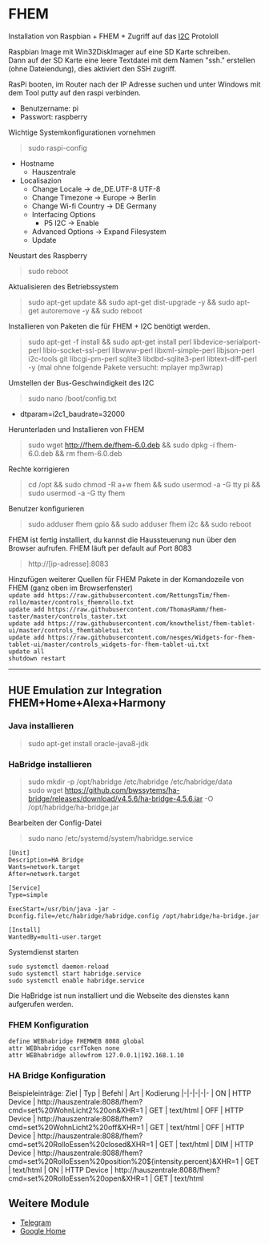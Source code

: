 # FHEM

Installation von Raspbian + FHEM + Zugriff auf das [I2C](I2C.md) Protololl

Raspbian Image mit Win32DiskImager auf eine SD Karte schreiben.  
Dann auf der SD Karte eine leere Textdatei mit dem Namen "ssh." erstellen (ohne Dateiendung), dies aktiviert den SSH zugriff.

RasPi booten, im Router nach der IP Adresse suchen und unter Windows mit dem Tool putty auf den raspi verbinden.
* Benutzername: pi
* Passwort: raspberry

Wichtige Systemkonfigurationen vornehmen
> sudo raspi-config
* Hostname
    * Hauszentrale
* Localisazion
    * Change Locale -> de_DE.UTF-8 UTF-8	
	* Change Timezone -> Europe -> Berlin
	* Change Wi-fi Country -> DE Germany
	* Interfacing Options
	    * P5 I2C -> Enable
	* Advanced Options -> Expand Filesystem
	* Update

Neustart des Raspberry
> sudo reboot 

Aktualisieren des Betriebssystem
> sudo apt-get update && sudo apt-get dist-upgrade -y && sudo apt-get autoremove -y && sudo reboot  

Installieren von Paketen die für FHEM + I2C benötigt werden.

> sudo apt-get -f install && sudo apt-get install perl libdevice-serialport-perl libio-socket-ssl-perl libwww-perl libxml-simple-perl libjson-perl i2c-tools git libcgi-pm-perl sqlite3 libdbd-sqlite3-perl libtext-diff-perl -y (mal ohne folgende Pakete versucht: mplayer mp3wrap)

Umstellen der Bus-Geschwindigkeit des I2C
> sudo nano /boot/config.txt  
* dtparam=i2c1_baudrate=32000


Herunterladen und Installieren von FHEM
> sudo wget http://fhem.de/fhem-6.0.deb && sudo dpkg -i fhem-6.0.deb && rm fhem-6.0.deb  

Rechte korrigieren
> cd /opt && sudo chmod -R a+w fhem && sudo usermod -a -G tty pi && sudo usermod -a -G tty fhem

Benutzer konfigurieren
> sudo adduser fhem gpio && sudo adduser fhem i2c && sudo reboot

FHEM ist fertig installiert, du kannst die Haussteuerung nun über den Browser aufrufen. FHEM läuft per default auf Port 8083
> http://[ip-adresse]:8083

Hinzufügen weiterer Quellen für FHEM Pakete in der Komandozeile von FHEM (ganz oben im Browserfenster)  
`update add https://raw.githubusercontent.com/RettungsTim/fhem-rollo/master/controls_fhemrollo.txt`  
`update add https://raw.githubusercontent.com/ThomasRamm/fhem-taster/master/controls_taster.txt `  
`update add https://raw.githubusercontent.com/knowthelist/fhem-tablet-ui/master/controls_fhemtabletui.txt`  
`update add https://raw.githubusercontent.com/nesges/Widgets-for-fhem-tablet-ui/master/controls_widgets-for-fhem-tablet-ui.txt`  
`update all`  
`shutdown restart`  

---

## HUE Emulation zur Integration FHEM+Home+Alexa+Harmony

### Java installieren
> sudo apt-get install oracle-java8-jdk  

### HaBridge installieren
> sudo mkdir -p /opt/habridge /etc/habridge /etc/habridge/data  
> sudo wget https://github.com/bwssytems/ha-bridge/releases/download/v4.5.6/ha-bridge-4.5.6.jar -O /opt/habridge/ha-bridge.jar

Bearbeiten der Config-Datei
> sudo nano /etc/systemd/system/habridge.service
````
[Unit]
Description=HA Bridge
Wants=network.target
After=network.target

[Service]
Type=simple

ExecStart=/usr/bin/java -jar -Dconfig.file=/etc/habridge/habridge.config /opt/habridge/ha-bridge.jar

[Install]
WantedBy=multi-user.target
````

Systemdienst starten
````
sudo systemctl daemon-reload
sudo systemctl start habridge.service
sudo systemctl enable habridge.service
````

Die HaBridge ist nun installiert und die Webseite des dienstes kann aufgerufen werden.


### FHEM Konfiguration 

`define WEBhabridge FHEMWEB 8088 global`  
`attr WEBhabridge csrfToken none`  
`attr WEBhabridge allowfrom 127.0.0.1|192.168.1.10`  

### HA Bridge Konfiguration

Beispieleinträge:
Ziel | Typ | Befehl | Art | Kodierung
|-|-|-|-|-
| ON | HTTP Device | http://hauszentrale:8088/fhem?cmd=set%20WohnLicht2%20on&XHR=1 | GET | text/html
| OFF | HTTP Device | http://hauszentrale:8088/fhem?cmd=set%20WohnLicht2%20off&XHR=1 | GET | text/html
| OFF | HTTP Device  | http://hauszentrale:8088/fhem?cmd=set%20RolloEssen%20closed&XHR=1 | GET | text/html
| DIM | HTTP Device | http://hauszentrale:8088/fhem?cmd=set%20RolloEssen%20position%20${intensity.percent}&XHR=1 | GET | text/html
| ON  | HTTP Device | http://hauszentrale:8088/fhem?cmd=set%20RolloEssen%20open&XHR=1 | GET | text/html

## Weitere Module

* [Telegram](Ubuntu.md)
* [Google Home](Ubuntu.md)